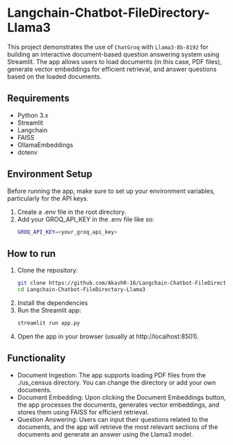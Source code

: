 # Langchain-Chatbot-FileDirectory-Llama3
This project demonstrates the use of `ChatGroq` with `Llama3-8b-8192` for building an interactive document-based question answering system using Streamlit. The app allows users to load documents (in this case, PDF files), generate vector embeddings for efficient retrieval, and answer questions based on the loaded documents.

## Requirements

- Python 3.x
- Streamlit
- Langchain
- FAISS
- OllamaEmbeddings
- dotenv

## Environment Setup
Before running the app, make sure to set up your environment variables, particularly for the API keys.
1. Create a .env file in the root directory.
2. Add your GROQ_API_KEY in the .env file like so:
   ```bash
   GROQ_API_KEY=<your_groq_api_key>

## How to run
1. Clone the repository:
   ```bash
   git clone https://github.com/AkashR-16/Langchain-Chatbot-FileDirectory-Llama3.git
   cd Langchain-Chatbot-FileDirectory-Llama3
2. Install the dependencies
3. Run the Streamlit app:
   ```bash
   streamlit run app.py
4. Open the app in your browser (usually at http://localhost:8501).

## Functionality
- Document Ingestion: The app supports loading PDF files from the ./us_census directory. You can change the directory or add your own documents.
- Document Embedding: Upon clicking the Document Embeddings button, the app processes the documents, generates vector embeddings, and stores them using FAISS for efficient retrieval.
- Question Answering: Users can input their questions related to the documents, and the app will retrieve the most relevant sections of the documents and generate an answer using the Llama3 model.
